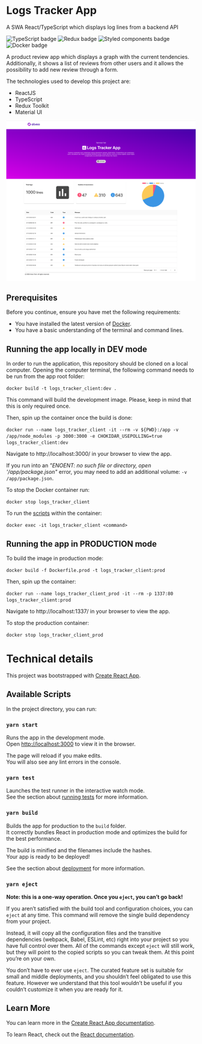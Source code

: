 # Logs Tracker App
A SWA React/TypeScript which displays log lines from a backend API

![TypeScript badge](https://img.shields.io/badge/TypeScript-73.8%25-1081c1 "Typescript")
![Redux badge](https://img.shields.io/badge/Redux%20Toolkit-1.4.0-764abc "Redux")
![Styled components badge](https://img.shields.io/badge/Material-UI%204.11.2-e433ea "Material UI")
![Docker badge](https://img.shields.io/badge/Dockerfile-3.9%25-65abd3 "Docker")

A product review app which displays a graph with the current tendencies. Additionally, it shows a list of reviews from other users and it allows the possibility to add new review through a form.

The technologies used to develop this project are:

* ReactJS
* TypeScript
* Redux Toolkit
* Material UI

![Home page screenshot](home.png "Home Page")

## Prerequisites

Before you continue, ensure you have met the following requirements:

* You have installed the latest version of [Docker](https://www.docker.com/get-started).
* You have a basic understanding of the terminal and command lines.

## Running the app locally in DEV mode

In order to run the application, this repository should be cloned on a local computer. Opening the computer terminal, the following command needs to be run from the app root folder:

`docker build -t logs_tracker_client:dev .`

This command will build the development image. Please, keep in mind that this is only required once.

Then, spin up the container once the build is done:

`docker run --name logs_tracker_client -it --rm -v ${PWD}:/app -v /app/node_modules -p 3000:3000 -e CHOKIDAR_USEPOLLING=true logs_tracker_client:dev`

Navigate to http://localhost:3000/ in your browser to view the app.

If you run into an <em>"ENOENT: no such file or directory, open '/app/package.json"</em> error, you may need to add an additional volume: `-v /app/package.json`.

To stop the Docker container run:

`docker stop logs_tracker_client`

To run the [scripts](#scripts) within the container:

`docker exec -it logs_tracker_client <command>`

## Running the app in PRODUCTION mode

To build the image in production mode:

`docker build -f Dockerfile.prod -t logs_tracker_client:prod`

Then, spin up the container:

`docker run --name logs_tracker_client_prod -it --rm -p 1337:80 logs_tracker_client:prod`

Navigate to http://localhost:1337/ in your browser to view the app.

To stop the production container:

`docker stop logs_tracker_client_prod`

# Technical details

This project was bootstrapped with [Create React App](https://github.com/facebook/create-react-app).


## <a name="scripts"></a>Available Scripts

In the project directory, you can run:

### `yarn start`

Runs the app in the development mode.<br />
Open [http://localhost:3000](http://localhost:3000) to view it in the browser.

The page will reload if you make edits.<br />
You will also see any lint errors in the console.

### `yarn test`

Launches the test runner in the interactive watch mode.<br />
See the section about [running tests](https://facebook.github.io/create-react-app/docs/running-tests) for more information.

### `yarn build`

Builds the app for production to the `build` folder.<br />
It correctly bundles React in production mode and optimizes the build for the best performance.

The build is minified and the filenames include the hashes.<br />
Your app is ready to be deployed!

See the section about [deployment](https://facebook.github.io/create-react-app/docs/deployment) for more information.

### `yarn eject`

**Note: this is a one-way operation. Once you `eject`, you can’t go back!**

If you aren’t satisfied with the build tool and configuration choices, you can `eject` at any time. This command will remove the single build dependency from your project.

Instead, it will copy all the configuration files and the transitive dependencies (webpack, Babel, ESLint, etc) right into your project so you have full control over them. All of the commands except `eject` will still work, but they will point to the copied scripts so you can tweak them. At this point you’re on your own.

You don’t have to ever use `eject`. The curated feature set is suitable for small and middle deployments, and you shouldn’t feel obligated to use this feature. However we understand that this tool wouldn’t be useful if you couldn’t customize it when you are ready for it.

## Learn More

You can learn more in the [Create React App documentation](https://facebook.github.io/create-react-app/docs/getting-started).

To learn React, check out the [React documentation](https://reactjs.org/).


